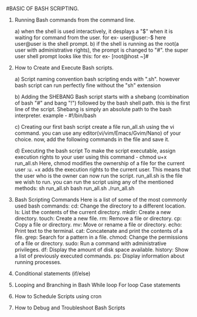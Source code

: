 #BASIC OF BASH SCRIPTING.

1. Running Bash commands from the command line.
   
      a) when the shell is used interactively, it desplays a "$" when it is waiting for command from the user.
        for ex- user@user:-$ 
          here user@user is the shell prompt.
      b) if the shell is running as the root(a user with administrative rights), the prompt is changed to "#". the super user shell prompt looks like this:
        for ex- [root@host ~]#

2. How to Create and Execute Bash scripts.
   
     a) Script naming convention
         bash scripting ends with ".sh". however bash script can run perfectly fine without the "sh" extension

     b) Adding the SHEBANG
         Bash script starts with a shebang (combination of bash "#" and bang "!") followed by the bash shell path.
         this is the first line of the script.
         Shebang is simply an absolute path to the bash interpreter.
         example - #!/bin/bash

     c) Creating our first bash script
         create a file run_all.sh using the vi command. you can use any editor(vi/vim/Emacs/Gvim/Nano) of your choice.
         now, add the following commands in the file and save it.

     d) Executing the bash script
         To make the script executable, assign execution rights to your user using this command - chmod u+x run_all.sh 
           Here,
              chmod modifies the ownership of a file for the current user :u.
              +x adds the execution rights to the current user. This means that the user who is the owner can now run the script.
              run_all.sh is the file we wish to run.
          you can run the script using any of the mentioned methods:
              sh run_all.sh
              bash run_all.sh
              ./run_all.sh

3. Bash Scripting Commands
         Here is a list of some of the most commonly used bash commands:
            cd: Change the directory to a different location.
            ls: List the contents of the current directory.
            mkdir: Create a new directory.
            touch: Create a new file.
            rm: Remove a file or directory.
            cp: Copy a file or directory.
            mv: Move or rename a file or directory.
            echo: Print text to the terminal.
            cat: Concatenate and print the contents of a file.
            grep: Search for a pattern in a file.
            chmod: Change the permissions of a file or directory.
            sudo: Run a command with administrative privileges.
            df: Display the amount of disk space available.
            history: Show a list of previously executed commands.
            ps: Display information about running processes.

4. Conditional statements (if/else)

   
5. Looping and Branching in Bash
   While loop
   For loop
   Case statements
   
6. How to Schedule Scripts using cron
   
7. How to Debug and Troubleshoot Bash Scripts


     
     
